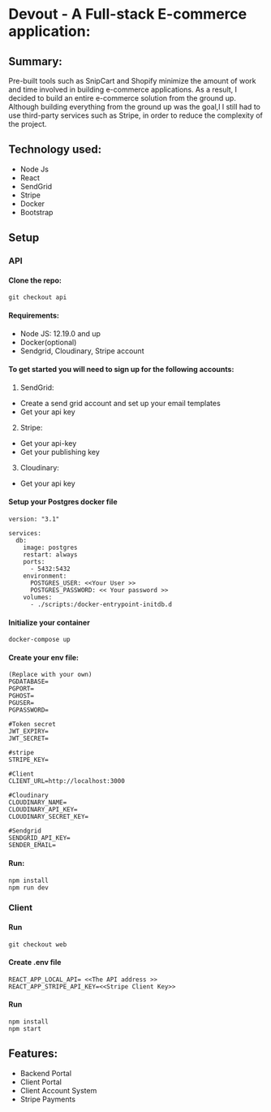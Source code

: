 # Devout - A Full-stack E-commerce application:

## Summary: 
Pre-built tools such as SnipCart and Shopify minimize the amount of work and time involved in building e-commerce applications. As a result, I decided to build an entire e-commerce solution from the ground up. Although building everything from the ground up was the goal,l I still had to use third-party services such as Stripe, in order to reduce the complexity of the project.

## Technology used:
- Node Js
- React
- SendGrid 
- Stripe
- Docker 
- Bootstrap


## Setup

### API
#### Clone the repo: 
```
git checkout api
```

#### Requirements:
- Node JS: 12.19.0 and up
- Docker(optional)
- Sendgrid, Cloudinary, Stripe account

#### To get started you will need to sign up for the following accounts: 

1. SendGrid: 
 - Create a send grid account and set up your email templates
 - Get your api key

2. Stripe:
 - Get your api-key
 - Get your publishing key

3. Cloudinary: 
 - Get your api key

#### Setup your Postgres docker file
```
version: "3.1"
 
services:
  db:
    image: postgres
    restart: always
    ports:
      - 5432:5432
    environment:
      POSTGRES_USER: <<Your User >>
      POSTGRES_PASSWORD: << Your password >>
    volumes:
      - ./scripts:/docker-entrypoint-initdb.d
 ```



 
#### Initialize your container
```
docker-compose up 
```

#### Create your env file:
```
(Replace with your own)
PGDATABASE=
PGPORT=
PGHOST=
PGUSER=
PGPASSWORD=

#Token secret
JWT_EXPIRY=
JWT_SECRET=

#stripe
STRIPE_KEY=

#Client
CLIENT_URL=http://localhost:3000

#Cloudinary
CLOUDINARY_NAME=
CLOUDINARY_API_KEY=
CLOUDINARY_SECRET_KEY=

#Sendgrid 
SENDGRID_API_KEY=
SENDER_EMAIL=
```
#### Run:
```
npm install 
npm run dev
```
### Client

#### Run
```
git checkout web
```

#### Create .env file
```
REACT_APP_LOCAL_API= <<The API address >>
REACT_APP_STRIPE_API_KEY=<<Stripe Client Key>>
```

#### Run
``` 
npm install
npm start
```

## Features: 

- Backend Portal 
- Client Portal 
- Client Account System 
- Stripe Payments


